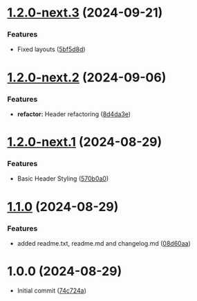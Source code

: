 # [1.2.0-next.3](https://github.com/maxkuhlmay/blacktheme/compare/v1.2.0-next.2...v1.2.0-next.3) (2024-09-21)


### Features

* Fixed layouts ([5bf5d8d](https://github.com/maxkuhlmay/blacktheme/commit/5bf5d8db33f73466b4966c75203066d298a3abf5))

# [1.2.0-next.2](https://github.com/maxkuhlmay/blacktheme/compare/v1.2.0-next.1...v1.2.0-next.2) (2024-09-06)


### Features

* **refactor:** Header refactoring ([8d4da3e](https://github.com/maxkuhlmay/blacktheme/commit/8d4da3ebca59ba572cea6747e3c3920bda5e4ff9))

# [1.2.0-next.1](https://github.com/maxkuhlmay/blacktheme/compare/v1.1.0...v1.2.0-next.1) (2024-08-29)


### Features

* Basic Header Styling ([570b0a0](https://github.com/maxkuhlmay/blacktheme/commit/570b0a09f803ff7879f1a34e7a3f70904d003e95))

# [1.1.0](https://github.com/maxkuhlmay/blacktheme/compare/v1.0.0...v1.1.0) (2024-08-29)


### Features

* added readme.txt, readme.md and changelog.md ([08d60aa](https://github.com/maxkuhlmay/blacktheme/commit/08d60aa0f724b8475e650cbf8b5fa77631d817ad))

# 1.0.0 (2024-08-29)

* Initial commit ([74c724a](https://github.com/maxkuhlmay/blacktheme/commit/74c724abe55022df755ae14021149b2fe9cd2563))
